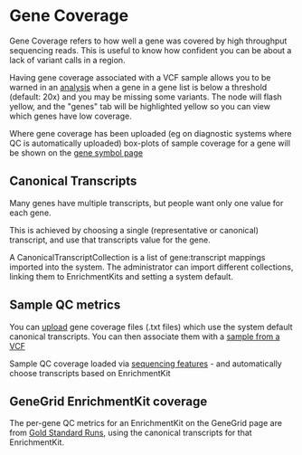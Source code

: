 # Gene Coverage

Gene Coverage refers to how well a gene was covered by high throughput sequencing reads. This is useful to know how confident you can be about a lack of variant calls in a region.

Having gene coverage associated with a VCF sample allows you to be warned in an [analysis](../analysis/analysis_intro.md) when a gene in a gene list is below a threshold (default: 20x) and you may be missing some variants. The node will flash yellow, and the "genes" tab will be highlighted yellow so you can view which genes have low coverage.

Where gene coverage has been uploaded (eg on diagnostic systems where QC is automatically uploaded) box-plots of sample coverage for a gene will be shown on the [gene symbol page](gene_symbol.md)

## Canonical Transcripts

Many genes have multiple transcripts, but people want only one value for each gene. 

This is achieved by choosing a single (representative or canonical) transcript, and use that transcripts value for the gene.

A CanonicalTranscriptCollection is a list of gene:transcript mappings imported into the system. The administrator can import different collections, linking them to EnrichmentKits and setting a system default.

## Sample QC metrics

You can [upload](../data/upload.md) gene coverage files (.txt files) which use the system default canonical transcripts. You can then associate them with a [sample from a VCF](../data/vcf_samples.md)

Sample QC coverage loaded via [sequencing features](../sequencing/sequencing_runs.md) - and automatically choose transcripts based on EnrichmentKit

## GeneGrid EnrichmentKit coverage

The per-gene QC metrics for an EnrichmentKit on the GeneGrid page are from [Gold Standard Runs](../sequencing/sequencing_runs.md), using the canonical transcripts for that EnrichmentKit.

